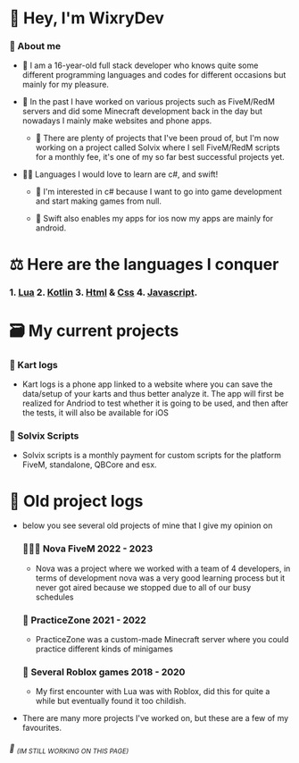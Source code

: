 # 👋 Hey, I'm WixryDev

### 🚀 About me
- 👦 I am a 16-year-old full stack developer who knows quite some different programming languages ​​and codes for different occasions but mainly for my pleasure.

- 📜 In the past I have worked on various projects such as FiveM/RedM servers and did some Minecraft development back in the day but nowadays I mainly make websites and phone apps.

  - 🥇 There are plenty of projects that I've been proud of, but I'm now working on a project called Solvix where I sell FiveM/RedM scripts for a monthly fee, it's one of my so far best successful projects yet.

- 👨‍🎓 Languages I would love to learn are c#, and swift!

  - 🧠 I'm interested in c# because I want to go into game development and start making games from null.

  - 👥 Swift also enables my apps for ios now my apps are mainly for android.

# ⚖️ Here are the languages I conquer

### 1. [Lua](https://www.lua.org/) 2. [Kotlin](https://kotlinlang.org/) 3. [Html](https://www.w3schools.com/howto/howto_make_a_website.asp) & [Css]() 4. [Javascript](https://www.javascript.com/).

# 🗃️ My current projects

  ### 🚙 Kart logs
  
  - Kart logs is a phone app linked to a website where you can save the data/setup of your karts and thus better analyze it. The app will first be realized for Andriod to test whether it is going to be used, and then after the tests, it will also be available for iOS
  
  ### 📁 Solvix Scripts
  - Solvix scripts is a monthly payment for custom scripts for the platform FiveM, standalone, QBCore and esx.

# 📕 Old project logs

- below you see several old projects of mine that I give my opinion on

  ### 🧑‍🤝‍🧑 Nova FiveM 2022 - 2023
  
  - Nova was a project where we worked with a team of 4 developers, in terms of development nova was a very good learning process but it never got aired because we stopped due to all of our busy schedules

  ### 🏹 PracticeZone 2021 - 2022
  
  - PracticeZone was a custom-made Minecraft server where you could practice different kinds of minigames

  ### 🔧 Several Roblox games 2018 - 2020
  
  - My first encounter with Lua was with Roblox, did this for quite a while but eventually found it too childish.

- There are many more projects I've worked on, but these are a few of my favourites.

###### 👷 <sub>(IM STILL WORKING ON THIS PAGE)</sub>
